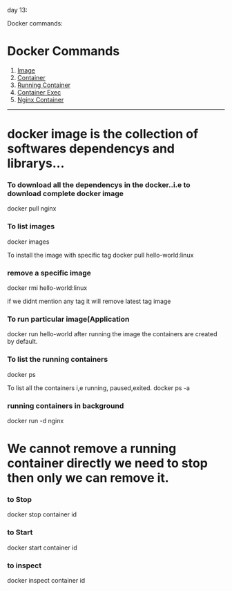 


day 13:


Docker commands:



# Docker Commands  
1. [ Image ](#image)
2. [ Container ](#container)
3. [ Running Container ](#run)
4. [ Container Exec ](#exec)
5. [ Nginx Container ](#nginx)

---  

# docker image is the collection of softwares dependencys and librarys...

###  To download all the dependencys in the docker..i.e to download complete docker image

docker pull nginx


###  To list images 
docker images 

 To install the image with specific tag
docker pull hello-world:linux


###  remove a specific image 
docker rmi hello-world:linux

if we didnt mention any tag it will remove latest tag image

###  To run particular image(Application
docker run hello-world
after running the image the containers are created by default.

### To list the running containers
 docker ps
 
To list all the  containers i,e running, paused,exited.
docker ps -a

### running containers in background 
docker run -d nginx

# We cannot remove a running container directly we need to stop then only we can remove it.

### to Stop
docker stop container id

### to Start
docker start container id

### to inspect 
docker inspect container id








